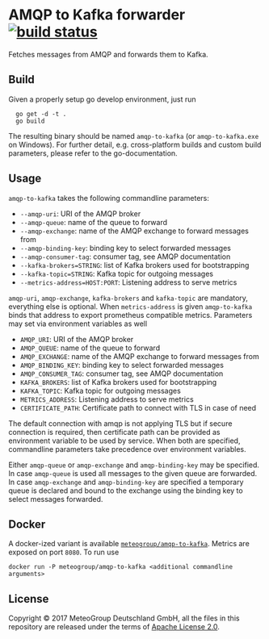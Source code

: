 AMQP to Kafka forwarder [![build status](https://travis-ci.org/MeteoGroup/amqp-to-kafka.svg)](https://travis-ci.org/MeteoGroup/amqp-to-kafka)
=======================

Fetches messages from AMQP and forwards them to Kafka.

 ## Build

Given a properly setup go develop environment, just run

```
  go get -d -t .
  go build
```

The resulting binary should be named `amqp-to-kafka` (or `amqp-to-kafka.exe`
on Windows). For further detail, e.g. cross-platform builds and custom build
parameters, please refer to the go-documentation.


## Usage

`amqp-to-kafka` takes the following commandline parameters:

  - `--amqp-uri`: URI of the AMQP broker
  - `--amqp-queue`: name of the queue to forward
  - `--amqp-exchange`: name of the AMQP exchange to forward messages from
  - `--amqp-binding-key`: binding key to select forwarded messages
  - `--amqp-consumer-tag`: consumer tag, see AMQP documentation
  - `--kafka-brokers=STRING`: list of Kafka brokers used for bootstrapping
  - `--kafka-topic=STRING`: Kafka topic for outgoing messages
  - `--metrics-address=HOST:PORT`: Listening address to serve metrics

`amqp-uri`, `amqp-exchange`, `kafka-brokers` and `kafka-topic` are mandatory,
everything else is optional. When `metrics-address` is given `amqp-to-kafka`
binds that address to export prometheus compatible metrics. Parameters may set
via environment variables as well

  - `AMQP_URI`: URI of the AMQP broker
  - `AMQP_QUEUE`: name of the queue to forward
  - `AMQP_EXCHANGE`: name of the AMQP exchange to forward messages from
  - `AMQP_BINDING_KEY`: binding key to select forwarded messages
  - `AMQP_CONSUMER_TAG`: consumer tag, see AMQP documentation
  - `KAFKA_BROKERS`: list of Kafka brokers used for bootstrapping
  - `KAFKA_TOPIC`: Kafka topic for outgoing messages
  - `METRICS_ADDRESS`: Listening address to serve metrics
  - `CERTIFICATE_PATH`: Certificate path to connect with TLS in case of need

The default connection with amqp is not applying TLS but if secure connection is required, then certificate path can be provided as environment variable to be used by service. When both are specified, commandline parameters take
precedence over environment variables.

Either `amqp-queue` or `amqp-exchange` and `amqp-binding-key` may be specified.
In case `amqp-queue` is used all messages to the given queue are forwarded.
In case `amqp-exchange` and `amqp-binding-key` are specified a temporary queue
is declared and bound to the exchange using the binding key to select messages
forwarded.


## Docker

A docker-ized variant is available 
[`meteogroup/amqp-to-kafka`](https://hub.docker.com/r/meteogroup/amqp-to-kafka/).
Metrics are exposed on port `8080`. To run use

```
docker run -P meteogroup/amqp-to-kafka <additional commandline arguments>
```


## License

Copyright © 2017 MeteoGroup Deutschland GmbH,
all the files in this repository are released under the terms of
[Apache License 2.0](http://www.apache.org/licenses/LICENSE-2.0).
